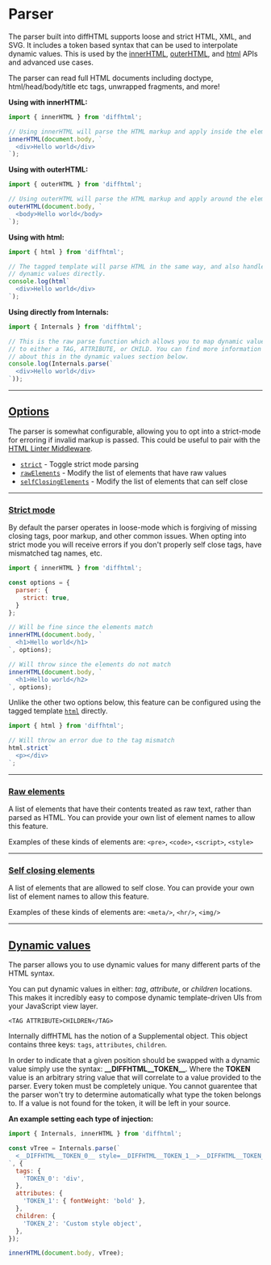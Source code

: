 # Parser

The parser built into diffHTML supports loose and strict HTML, XML, and SVG. It
includes a token based syntax that can be used to interpolate dynamic values.
This is used by the [innerHTML](/api.html#inner-html), [outerHTML](/api.html#outer-html), and [html](/api.html#html) APIs and advanced use cases.

The parser can read full HTML documents including doctype, html/head/body/title
etc tags, unwrapped fragments, and more!

**Using with innerHTML:**

```js
import { innerHTML } from 'diffhtml';

// Using innerHTML will parse the HTML markup and apply inside the element.
innerHTML(document.body, `
  <div>Hello world</div>
`);
```

**Using with outerHTML:**

```js
import { outerHTML } from 'diffhtml';

// Using outerHTML will parse the HTML markup and apply around the element.
outerHTML(document.body, `
  <body>Hello world</body>
`);
```

**Using with html:**

```js
import { html } from 'diffhtml';

// The tagged template will parse HTML in the same way, and also handle
// dynamic values directly.
console.log(html`
  <div>Hello world</div>
`);
```

**Using directly from Internals:**

```js
import { Internals } from 'diffhtml';

// This is the raw parse function which allows you to map dynamic values
// to either a TAG, ATTRIBUTE, or CHILD. You can find more information
// about this in the dynamic values section below.
console.log(Internals.parse(`
  <div>Hello world</div>
`));
```

<a name="options"></a>

---

## <a href="#options">Options</a>

The parser is somewhat configurable, allowing you to opt into a strict-mode for
erroring if invalid markup is passed. This could be useful to pair with the
[HTML Linter Middleware](/middleware.html#html-linter).

- [`strict`](#strict-mode) - Toggle strict mode parsing
- [`rawElements`](#block-elements) - Modify the list of elements that have raw values
- [`selfClosingElements`](#self-closing) - Modify the list of elements that can self close

<a name="strict-mode"></a>

---

### <a href="#strict-mode">Strict mode</a>

By default the parser operates in loose-mode which is forgiving of missing
closing tags, poor markup, and other common issues. When opting into strict
mode you will receive errors if you don't properly self close tags, have
mismatched tag names, etc.

```js
import { innerHTML } from 'diffhtml';

const options = {
  parser: {
    strict: true,
  }
};

// Will be fine since the elements match
innerHTML(document.body, `
  <h1>Hello world</h1>
`, options);

// Will throw since the elements do not match
innerHTML(document.body, `
  <h1>Hello world</h2>
`, options);
```

Unlike the other two options below, this feature can be configured using the
tagged template [`html`](/api.html#html) directly.

```js
import { html } from 'diffhtml';

// Will throw an error due to the tag mismatch
html.strict`
  <p></div>
`;
```

<a name="block-elements"></a>

---

### <a href="#raw-elements">Raw elements</a>

A list of elements that have their contents treated as raw text, rather than
parsed as HTML. You can provide your own list of element names to allow this
feature.

Examples of these kinds of elements are: `<pre>`, `<code>`, `<script>`, `<style>`


<a name="self-closing-elements"></a>

---

### <a href="#self-closing-elements">Self closing elements</a>

A list of elements that are allowed to self close. You can provide your own list of
element names to allow this feature.

Examples of these kinds of elements are: `<meta/>`, `<hr/>`, `<img/>`


<a name="dynamic-values"></a>

---

## <a href="#dynamic-values">Dynamic values</a>

The parser allows you to use dynamic values for many different parts of the
HTML syntax.

You can put dynamic values in either: _tag_, _attribute_, or _children_ locations.
This makes it incredibly easy to compose dynamic template-driven UIs from your
JavaScript view layer.

```
<TAG ATTRIBUTE>CHILDREN</TAG>
```

Internally diffHTML has the notion of a Supplemental object. This object contains
three keys: `tags`, `attributes`, `children`.

In order to indicate that a given position should be swapped with a dynamic value
simply use the syntax: **&#95;&#95;DIFFHTML&#95;&#95;TOKEN&#95;&#95;**. Where the **TOKEN** value is an arbitrary
string value that will correlate to a value provided to the parser. Every token
must be completely unique. You cannot guarentee that the parser won't try to
determine automatically what type the token belongs to. If a value is not found for the token, it
will be left in your source.

**An example setting each type of injection:**

```js
import { Internals, innerHTML } from 'diffhtml';

const vTree = Internals.parse(`
  <__DIFFHTML__TOKEN_0__ style=__DIFFHTML__TOKEN_1__>__DIFFHTML__TOKEN_2__</div>
`, {
  tags: {
    'TOKEN_0': 'div',
  },
  attributes: {
    'TOKEN_1': { fontWeight: 'bold' },
  },
  children: {
    'TOKEN_2': 'Custom style object',
  },
});

innerHTML(document.body, vTree);
```